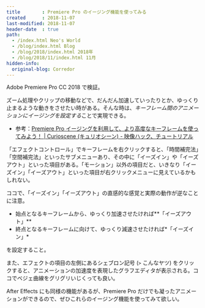 ```yaml
---
title        : Premiere Pro のイージング機能を使ってみる
created      : 2018-11-07
last-modified: 2018-11-07
header-date  : true
path:
  - /index.html Neo's World
  - /blog/index.html Blog
  - /blog/2018/index.html 2018年
  - /blog/2018/11/index.html 11月
hidden-info:
  original-blog: Corredor
---
```


Adobe Premiere Pro CC 2018 で検証。

ズーム処理やクリップの移動などで、だんだん加速していったりとか、ゆっくり止まるような動きをさせたい時がある。そんな時は、*キーフレーム間のアニメーションにイージングを設定する*ことで実現できる。

- 参考：[Premiere Pro イージングを利用して、より高度なキーフレームを使ってみよう！ | Curioscene (キュリオシーン) - 映像ハック、チュートリアル](https://www.curioscene.com/easing-and-bezier-using-premiere-pro/)

「エフェクトコントロール」でキーフレームを右クリックすると、「時間補完法」「空間補完法」といったサブメニューあり、その中に「イーズイン」や「イーズアウト」といった項目がある。「モーション」以外の項目だと、いきなり「イーズイン」「イーズアウト」といった項目が右クリックメニューに見えているかもしれない。

ココで、「イーズイン」「イーズアウト」の直感的な感覚と実際の動作が逆なことに注意。

- 始点となるキーフレームから、ゆっくり加速させたければ**「イーズアウト」**
- 終点となるキーフレームに向けて、ゆっくり減速させたければ*「イーズイン」*

を設定すること。

また、エフェクトの項目の左側にあるシェブロン記号 (`>` こんなヤツ) をクリックすると、アニメーションの加速度を表現したグラフエディタが表示される。ココでベジェ曲線をグリグリいじくっても良い。

After Effects にも同様の機能があるが、Premiere Pro だけでも凝ったアニメーションができるので、ぜひこれらのイージング機能を使ってみて欲しい。
